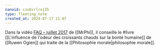 ```yaml
---
nanoid: czu6vrlroj35
type: fleeting_note
created_at: 2024-07-17 21:07
---
```

Dans la vidéo [FAQ – juillet 2017](https://monsieurphi.com/2017/07/10/faq-juillet-2017/) de [[MrPhi]], il conseille le #livre [[L'influence de l'odeur des croissants chauds sur la bonté humaine]] de [[Ruwen Ogien]] qui traite de la [[Philosophie morale|philosophie morale]].
